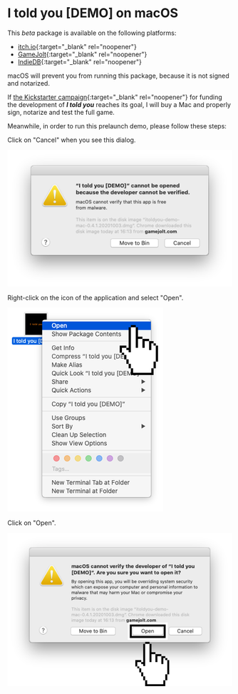# I told you [DEMO] on macOS

This *beta* package is available on the following platforms:

* [itch.io](https://16-story-bits.itch.io/i-told-you){:target="_blank" rel="noopener"}
* [GameJolt](https://gamejolt.com/games/i-told-you/525050){:target="_blank" rel="noopener"}
* [IndieDB](TODO_LINK_ARCHIVO){:target="_blank" rel="noopener"}

macOS will prevent you from running this package, because it is not signed and notarized.

If [the Kickstarter campaign](https://rebrand.ly/itoldyou-kickstarter-not-ready){:target="_blank" rel="noopener"} for funding the development of <span class="nowrap">***I told you***</span> reaches its goal, I will buy a Mac and properly sign, notarize and test the full game.

Meanwhile, in order to run this prelaunch demo, please follow these steps:

Click on "Cancel" when you see this dialog.

![macOS warning message](i-told-you/macOS/1.png)

Right-click on the icon of the application and select "Open".

![Click on "Security & Privacy"](i-told-you/macOS/2.png)

Click on "Open".

![Click on "Open Anyway"](i-told-you/macOS/3.png)
